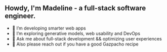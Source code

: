 ## Howdy, I'm Madeline - a full-stack software engineer.

- 🔨 I’m developing smarter web apps
- 👀 I’m exploring generative models, web usability and DevOps
- 💬 Ask me about full-stack development && optimizing user experiences
- 🤌 Also please reach out if you have a good Gazpacho recipe
